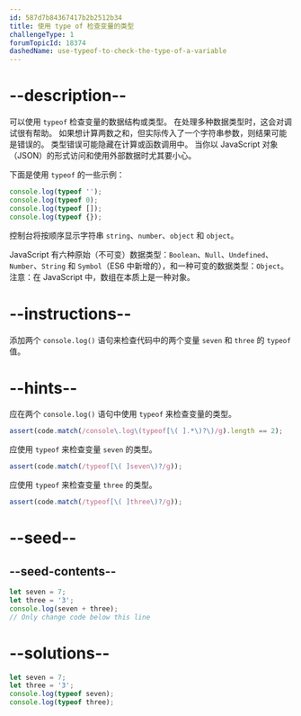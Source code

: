 ```yaml
---
id: 587d7b84367417b2b2512b34
title: 使用 type of 检查变量的类型
challengeType: 1
forumTopicId: 18374
dashedName: use-typeof-to-check-the-type-of-a-variable
---
```


# --description--

可以使用 `typeof` 检查变量的数据结构或类型。 在处理多种数据类型时，这会对调试很有帮助。 如果想计算两数之和，但实际传入了一个字符串参数，则结果可能是错误的。 类型错误可能隐藏在计算或函数调用中。 当你以 JavaScript 对象（JSON）的形式访问和使用外部数据时尤其要小心。

下面是使用 `typeof` 的一些示例：

```js
console.log(typeof '');
console.log(typeof 0);
console.log(typeof []);
console.log(typeof {});
```

控制台将按顺序显示字符串 `string`、`number`、`object` 和 `object`。

JavaScript 有六种原始（不可变）数据类型：`Boolean`、`Null`、`Undefined`、`Number`、`String` 和 `Symbol`（ES6 中新增的），和一种可变的数据类型：`Object`。 注意：在 JavaScript 中，数组在本质上是一种对象。

# --instructions--

添加两个 `console.log()` 语句来检查代码中的两个变量 `seven` 和 `three` 的 `typeof` 值。

# --hints--

应在两个 `console.log()` 语句中使用 `typeof` 来检查变量的类型。

```js
assert(code.match(/console\.log\(typeof[\( ].*\)?\)/g).length == 2);
```

应使用 `typeof` 来检查变量 `seven` 的类型。

```js
assert(code.match(/typeof[\( ]seven\)?/g));
```

应使用 `typeof` 来检查变量 `three` 的类型。

```js
assert(code.match(/typeof[\( ]three\)?/g));
```

# --seed--

## --seed-contents--

```js
let seven = 7;
let three = '3';
console.log(seven + three);
// Only change code below this line
```

# --solutions--

```js
let seven = 7;
let three = '3';
console.log(typeof seven);
console.log(typeof three);
```
